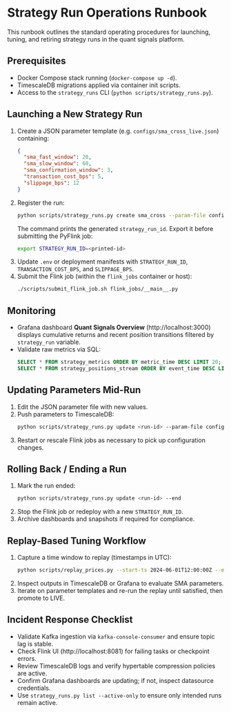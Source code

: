 # Strategy Run Operations Runbook

This runbook outlines the standard operating procedures for launching, tuning, and retiring strategy runs in the quant signals platform.

## Prerequisites
- Docker Compose stack running (`docker-compose up -d`).
- TimescaleDB migrations applied via container init scripts.
- Access to the `strategy_runs` CLI (`python scripts/strategy_runs.py`).

## Launching a New Strategy Run
1. Create a JSON parameter template (e.g. `configs/sma_cross_live.json`) containing:
   ```json
   {
     "sma_fast_window": 20,
     "sma_slow_window": 60,
     "sma_confirmation_window": 3,
     "transaction_cost_bps": 5,
     "slippage_bps": 12
   }
   ```
2. Register the run:
   ```bash
   python scripts/strategy_runs.py create sma_cross --param-file configs/sma_cross_live.json --run-type LIVE --created-by "alice"
   ```
   The command prints the generated `strategy_run_id`. Export it before submitting the PyFlink job:
   ```bash
   export STRATEGY_RUN_ID=<printed-id>
   ```
3. Update `.env` or deployment manifests with `STRATEGY_RUN_ID`, `TRANSACTION_COST_BPS`, and `SLIPPAGE_BPS`.
4. Submit the Flink job (within the `flink_jobs` container or host):
   ```bash
   ./scripts/submit_flink_job.sh flink_jobs/__main__.py
   ```

## Monitoring
- Grafana dashboard **Quant Signals Overview** (http://localhost:3000) displays cumulative returns and recent position transitions filtered by `strategy_run` variable.
- Validate raw metrics via SQL:
  ```sql
  SELECT * FROM strategy_metrics ORDER BY metric_time DESC LIMIT 20;
  SELECT * FROM strategy_positions_stream ORDER BY event_time DESC LIMIT 20;
  ```

## Updating Parameters Mid-Run
1. Edit the JSON parameter file with new values.
2. Push parameters to TimescaleDB:
   ```bash
   python scripts/strategy_runs.py update <run-id> --param-file configs/sma_cross_live.json
   ```
3. Restart or rescale Flink jobs as necessary to pick up configuration changes.

## Rolling Back / Ending a Run
1. Mark the run ended:
   ```bash
   python scripts/strategy_runs.py update <run-id> --end
   ```
2. Stop the Flink job or redeploy with a new `STRATEGY_RUN_ID`.
3. Archive dashboards and snapshots if required for compliance.

## Replay-Based Tuning Workflow
1. Capture a time window to replay (timestamps in UTC):
   ```bash
   python scripts/replay_prices.py --start-ts 2024-06-01T12:00:00Z --end-ts 2024-06-01T14:00:00Z --speedup 10
   ```
2. Inspect outputs in TimescaleDB or Grafana to evaluate SMA parameters.
3. Iterate on parameter templates and re-run the replay until satisfied, then promote to LIVE.

## Incident Response Checklist
- Validate Kafka ingestion via `kafka-console-consumer` and ensure topic lag is stable.
- Check Flink UI (http://localhost:8081) for failing tasks or checkpoint errors.
- Review TimescaleDB logs and verify hypertable compression policies are active.
- Confirm Grafana dashboards are updating; if not, inspect datasource credentials.
- Use `strategy_runs.py list --active-only` to ensure only intended runs remain active.
